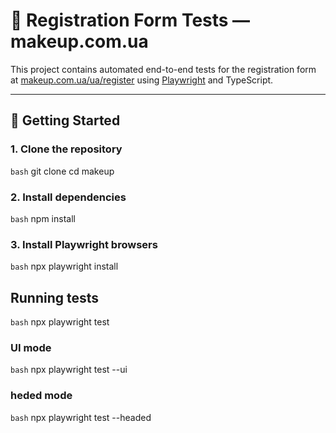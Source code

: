 # 💄 Registration Form Tests — makeup.com.ua

This project contains automated end-to-end tests for the registration form at [makeup.com.ua/ua/register](https://makeup.com.ua/ua/register/) using [Playwright](https://playwright.dev/) and TypeScript.

---

## 🚀 Getting Started

### 1. Clone the repository

`bash`
git clone
cd makeup

### 2. Install dependencies

`bash`
npm install

### 3. Install Playwright browsers

`bash`
npx playwright install

## Running tests

`bash`
npx playwright test

### UI mode

`bash`
npx playwright test --ui

### heded mode

`bash`
npx playwright test --headed
